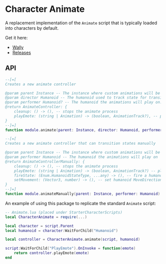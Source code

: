 # Character Animate

A replacement implementation of the `Animate` script that is typically loaded
into characters by default.

Get it here:

- [Wally](https://wally.run/package/ahmoin/character_animate)
- [Releases](https://github.com/ahmoin/character_animate/releases)

## API

```Lua
--[=[
Creates a new animate controller

@param parent Instance -- The instance where custom animations will be loaded from
@param director Humanoid -- The humanoid used to track state for transitioning animations
@param performer Humanoid? -- The humanoid the animations will play on. Defaults to `director` if nil
@return AnimateController: {
	cleanup: () -> (), -- stops the animate process
	playEmote: (string | Animation) -> (boolean, AnimationTrack?), -- play an emote either by string name or animation instance
}
--]=]
function module.animate(parent: Instance, director: Humanoid, performer: Humanoid?): AnimateController

--[=[
Creates a new animate controller that can transition states manually

@param parent Instance -- The instance where custom animations will be loaded from
@param performer Humanoid -- The humanoid the animations will play on
@return AnimateControllerManually: {
	cleanup: () -> (), -- stops the animate process
	playEmote: (string | Animation) -> (boolean, AnimationTrack?) -- play an emote either by string name or animation instance
	fireState: (Enum.HumanoidStateType, ...any) -> (), -- fire a humanoid state for a reactive animation
	setMovement: (Vector3, number) -> (), -- set humanoid MoveDirection and WalkSpeed properties for animation calculation
}
--]=]
function module.animateManually(parent: Instance, performer: Humanoid): AnimateControllerManually
```

An example of using this package to replicate the standard `Animate` script:

```Lua
-- Animate.lua (placed under StarterCharacterScripts)
local CharacterAnimate = require(...)

local character = script.Parent
local humanoid = character:WaitForChild("Humanoid")

local controller = CharacterAnimate.animate(script, humanoid)

script:WaitForChild("PlayEmote").OnInvoke = function(emote)
	return controller.playEmote(emote)
end
```
